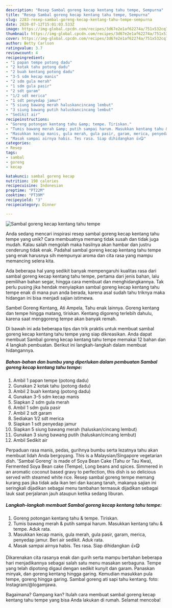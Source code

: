```yaml
---
description: "Resep Sambal goreng kecap kentang tahu tempe, Sempurna"
title: "Resep Sambal goreng kecap kentang tahu tempe, Sempurna"
slug: 2283-resep-sambal-goreng-kecap-kentang-tahu-tempe-sempurna
date: 2020-07-12T15:01:03.533Z
image: https://img-global.cpcdn.com/recipes/3d67e2e1af62274a/751x532cq70/sambal-goreng-kecap-kentang-tahu-tempe-foto-resep-utama.jpg
thumbnail: https://img-global.cpcdn.com/recipes/3d67e2e1af62274a/751x532cq70/sambal-goreng-kecap-kentang-tahu-tempe-foto-resep-utama.jpg
cover: https://img-global.cpcdn.com/recipes/3d67e2e1af62274a/751x532cq70/sambal-goreng-kecap-kentang-tahu-tempe-foto-resep-utama.jpg
author: Betty Carlson
ratingvalue: 3.7
reviewcount: 4
recipeingredient:
- "1 papan tempe potong dadu"
- "2 kotak tahu potong dadu"
- "2 buah kentang potong dadu"
- "3-5 sdm kecap manis"
- "2 sdm gula merah"
- "1 sdm gula pasir"
- "2 sdt garam"
- "1/2 sdt merica"
- "1 sdt penyedap jamur"
- "5 siung bawang merah haluskancincang lembut"
- "3 siung bawang putih haluskancincang lembut"
- "Sedikit air"
recipeinstructions:
- "Goreng potongan kentang tahu &amp; tempe. Tiriskan."
- "Tumis bawang merah &amp; putih sampai harum. Masukkan kentang tahu &amp; tempe. Aduk rata."
- "Masukkan kecap manis, gula merah, gula pasir, garam, merica, penyedap jamur. Beri air sedikit. Aduk rata."
- "Masak sampai airnya habis. Tes rasa. Siap dihidangkan 👍😋"
categories:
- Resep
tags:
- sambal
- goreng
- kecap

katakunci: sambal goreng kecap 
nutrition: 198 calories
recipecuisine: Indonesian
preptime: "PT22M"
cooktime: "PT39M"
recipeyield: "3"
recipecategory: Dinner

---
```



![Sambal goreng kecap kentang tahu tempe](https://img-global.cpcdn.com/recipes/3d67e2e1af62274a/751x532cq70/sambal-goreng-kecap-kentang-tahu-tempe-foto-resep-utama.jpg)

Anda sedang mencari inspirasi resep sambal goreng kecap kentang tahu tempe yang unik? Cara membuatnya memang tidak susah dan tidak juga mudah. Kalau salah mengolah maka hasilnya akan hambar dan justru cenderung tidak enak. Padahal sambal goreng kecap kentang tahu tempe yang enak harusnya sih mempunyai aroma dan cita rasa yang mampu memancing selera kita.

Ada beberapa hal yang sedikit banyak mempengaruhi kualitas rasa dari sambal goreng kecap kentang tahu tempe, pertama dari jenis bahan, lalu pemilihan bahan segar, hingga cara membuat dan menghidangkannya. Tak perlu pusing jika hendak menyiapkan sambal goreng kecap kentang tahu tempe enak di mana pun anda berada, karena asal sudah tahu triknya maka hidangan ini bisa menjadi sajian istimewa.

Sambel Goreng Kentang, Ati Ampela, Tahu enak lainnya. Goreng kentang dan tempe hingga matang, tiriskan. Kentang digoreng terlebih dahulu, karena saat menggoreng tempe akan banyak remah.


Di bawah ini ada beberapa tips dan trik praktis untuk membuat sambal goreng kecap kentang tahu tempe yang siap dikreasikan. Anda dapat membuat Sambal goreng kecap kentang tahu tempe memakai 12 bahan dan 4 langkah pembuatan. Berikut ini langkah-langkah dalam membuat hidangannya.

<!--inarticleads1-->

##### Bahan-bahan dan bumbu yang diperlukan dalam pembuatan Sambal goreng kecap kentang tahu tempe:

1. Ambil 1 papan tempe (potong dadu)
1. Gunakan 2 kotak tahu (potong dadu)
1. Ambil 2 buah kentang (potong dadu)
1. Gunakan 3-5 sdm kecap manis
1. Siapkan 2 sdm gula merah
1. Ambil 1 sdm gula pasir
1. Ambil 2 sdt garam
1. Sediakan 1/2 sdt merica
1. Siapkan 1 sdt penyedap jamur
1. Siapkan 5 siung bawang merah (haluskan/cincang lembut)
1. Gunakan 3 siung bawang putih (haluskan/cincang lembut)
1. Ambil Sedikit air


Perpaduan rasa manis, pedas, gurihnya bumbu serta lezatnya tahu akan membuat lidah Anda bergoyang. This is a Malaysian/Singapore vegetarian dish. &#39;Sambal Goreng&#39; is made of Soya Bean Cake (Tahu or Tau Kwa), Fermented Soya Bean cake (Tempe), Long beans and spices. Simmered in an aromatic coconut based gravy to perfection, this dish is so delicious served with steamed white rice. Resep sambal goreng tempe memang kurang pas jika tidak ada ikan teri dan kacang tanah, makanya sajian ini seringkali dijadikan sebagai menu tambahan termasuk dijadikan sebagai lauk saat perjalanan jauh ataupun ketika sedang liburan. 

<!--inarticleads2-->

##### Langkah-langkah membuat Sambal goreng kecap kentang tahu tempe:

1. Goreng potongan kentang tahu &amp; tempe. Tiriskan.
1. Tumis bawang merah &amp; putih sampai harum. Masukkan kentang tahu &amp; tempe. Aduk rata.
1. Masukkan kecap manis, gula merah, gula pasir, garam, merica, penyedap jamur. Beri air sedikit. Aduk rata.
1. Masak sampai airnya habis. Tes rasa. Siap dihidangkan 👍😋


Dikarenakan cita rasanya enak dan gurih serta mampu bertahan beberapa hari menjadikannya sebagai salah satu menu masakan serbaguna. Tempe yang telah dipotong digaul dengan sedikit kunyit dan garam. Panaskan minyak, dan goreng kentang hingga garing. Kemudian masukkan pula tempe, goreng hingga garing. Sambal goreng ati sapi tahu kentang. foto: Instagram/@logamjawa. 

Bagaimana? Gampang kan? Itulah cara membuat sambal goreng kecap kentang tahu tempe yang bisa Anda lakukan di rumah. Selamat mencoba!
